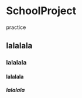 # SchoolProject
practice <br>
## lalalala <br>
### lalalala <br>
#### lalalala <br>
##### lalalala <br>
